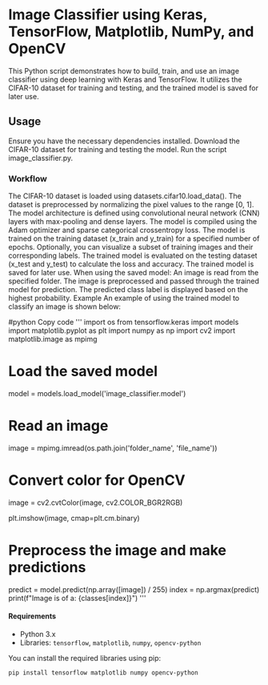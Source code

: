 # Image Classifier using Keras, TensorFlow, Matplotlib, NumPy, and OpenCV

This Python script demonstrates how to build, train, and use an image classifier using deep learning with Keras and TensorFlow. It utilizes the CIFAR-10 dataset for training and testing, and the trained model is saved for later use.

## Usage

Ensure you have the necessary dependencies installed.
Download the CIFAR-10 dataset for training and testing the model.
Run the script image_classifier.py.

### Workflow
The CIFAR-10 dataset is loaded using datasets.cifar10.load_data().
The dataset is preprocessed by normalizing the pixel values to the range [0, 1].
The model architecture is defined using convolutional neural network (CNN) layers with max-pooling and dense layers.
The model is compiled using the Adam optimizer and sparse categorical crossentropy loss.
The model is trained on the training dataset (x_train and y_train) for a specified number of epochs.
Optionally, you can visualize a subset of training images and their corresponding labels.
The trained model is evaluated on the testing dataset (x_test and y_test) to calculate the loss and accuracy.
The trained model is saved for later use.
When using the saved model:
An image is read from the specified folder.
The image is preprocessed and passed through the trained model for prediction.
The predicted class label is displayed based on the highest probability.
Example
An example of using the trained model to classify an image is shown below:

#python
Copy code
'''
import os
from tensorflow.keras import models
import matplotlib.pyplot as plt
import numpy as np
import cv2
import matplotlib.image as mpimg

# Load the saved model
model = models.load_model('image_classifier.model')

# Read an image
image = mpimg.imread(os.path.join('folder_name', 'file_name'))

# Convert color for OpenCV
image = cv2.cvtColor(image, cv2.COLOR_BGR2RGB)

plt.imshow(image, cmap=plt.cm.binary)

# Preprocess the image and make predictions
predict = model.predict(np.array([image]) / 255)
index = np.argmax(predict)
print(f"Image is of a: {classes[index]}")
'''
#### Requirements

- Python 3.x
- Libraries: `tensorflow`, `matplotlib`, `numpy`, `opencv-python`

You can install the required libraries using pip:

```bash
pip install tensorflow matplotlib numpy opencv-python

